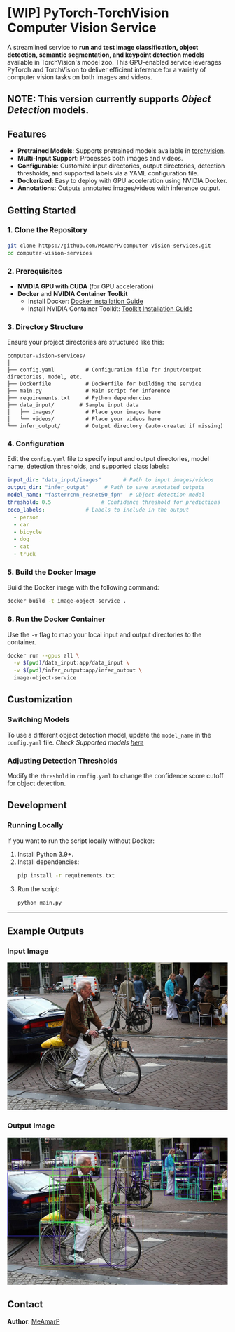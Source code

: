 # **[WIP] PyTorch-TorchVision Computer Vision Service**

A streamlined service to **run and test image classification, object detection, semantic segmentation, and keypoint detection models** available in TorchVision's model zoo. This GPU-enabled service leverages PyTorch and TorchVision to deliver efficient inference for a variety of computer vision tasks on both images and videos.

NOTE: This version currently supports *Object Detection* models.
---

## **Features**
- **Pretrained Models**: Supports pretrained models available in [torchvision](https://pytorch.org/vision/stable/models.html#).
- **Multi-Input Support**: Processes both images and videos.
- **Configurable**: Customize input directories, output directories, detection thresholds, and supported labels via a YAML configuration file.
- **Dockerized**: Easy to deploy with GPU acceleration using NVIDIA Docker.
- **Annotations**: Outputs annotated images/videos with inference output.

## **Getting Started**

### **1. Clone the Repository**
```bash
git clone https://github.com/MeAmarP/computer-vision-services.git
cd computer-vision-services
```

### **2. Prerequisites**

- **NVIDIA GPU with CUDA** (for GPU acceleration)
- **Docker** and **NVIDIA Container Toolkit**
  - Install Docker: [Docker Installation Guide](https://docs.docker.com/get-docker/)
  - Install NVIDIA Container Toolkit: [Toolkit Installation Guide](https://docs.nvidia.com/datacenter/cloud-native/container-toolkit/install-guide.html)


### **3. Directory Structure**
Ensure your project directories are structured like this:
```
computer-vision-services/
│
├── config.yaml          # Configuration file for input/output directories, model, etc.
├── Dockerfile           # Dockerfile for building the service
├── main.py              # Main script for inference
├── requirements.txt     # Python dependencies
├── data_input/        # Sample input data
│   ├── images/          # Place your images here
│   └── videos/          # Place your videos here
└── infer_output/        # Output directory (auto-created if missing)
```

### **4. Configuration**

Edit the `config.yaml` file to specify input and output directories, model name, detection thresholds, and supported class labels:
```yaml
input_dir: "data_input/images"       # Path to input images/videos
output_dir: "infer_output"     # Path to save annotated outputs
model_name: "fasterrcnn_resnet50_fpn"  # Object detection model
threshold: 0.5                # Confidence threshold for predictions
coco_labels:             # Labels to include in the output
  - person
  - car
  - bicycle
  - dog
  - cat
  - truck
```


### **5. Build the Docker Image**
Build the Docker image with the following command:
```bash
docker build -t image-object-service .
```


### **6. Run the Docker Container**
Use the `-v` flag to map your local input and output directories to the container.

```bash
docker run --gpus all \
  -v $(pwd)/data_input:app/data_input \
  -v $(pwd)/infer_output:app/infer_output \
  image-object-service
```

## **Customization**

### **Switching Models**
To use a different object detection model, update the `model_name` in the `config.yaml` file. 
*Check Supported models [here](https://pytorch.org/vision/stable/models.html#object-detection-instance-segmentation-and-person-keypoint-detection)*

### **Adjusting Detection Thresholds**
Modify the `threshold` in `config.yaml` to change the confidence score cutoff for object detection.


## **Development**

### **Running Locally**
If you want to run the script locally without Docker:
1. Install Python 3.9+.
2. Install dependencies:
   ```bash
   pip install -r requirements.txt
   ```
3. Run the script:
   ```bash
   python main.py
   ```

---

## **Example Outputs**

### **Input Image**
![Input Example](https://github.com/MeAmarP/computer-vision-services/blob/b01a7e4e5fed2d4fc3021d6369e922144000c8ef/pytorch/data_input/images/1.jpg)

### **Output Image**
![Output Example](https://github.com/MeAmarP/computer-vision-services/blob/8ef1a564b7e5d1bf1b689bccb2784eba294719eb/pytorch/infer_output/annotated_1.jpg)


## Contact
**Author**: [MeAmarP](https://github.com/MeAmarP)
